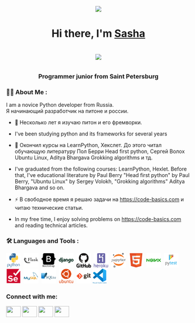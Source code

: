 
<div id="header" align="center">

  <img src="https://media.tenor.com/VlYXAX_AIj8AAAAd/genius-guy-eating.gif" width="400"/>

  <h1 align="center">Hi there, I'm <a href="https://t.me/AfrosamuraiNo1" target="_blank">Sasha</a> 

  <img src="https://github.com/blackcater/blackcater/raw/main/images/Hi.gif" height="32"/></h1>

  <h3 align="center">Programmer junior from Saint Petersburg</h3>

</div>


### :man_technologist: About Me :

I am a novice Python developer from Russia.\
Я начинающий разработчик на питоне и россии.

- :telescope: Несколько лет я изучаю питон и его фремворки.  
- I've been studying python and its frameworks for several years 


- :seedling: Окончил курсы на LearnPython, Хекслет. До этого читал обучающую литературу Пол Берри Head first python, Сергей Волох Ubuntu Linux, Aditya Bhargava Grokking algorithms и тд.
- I've graduated from the following courses:  LearnPython, Hexlet. Before that, I've educational literature by Paul Berry "Head first python" by Paul Berry, "Ubuntu Linux" by Sergey Volokh, "Grokking algorithms" Aditya Bhargava and so on.

- :zap: В свободное время я решаю задачи на https://code-basics.com и читаю технические статьи. 
- In my free time, I enjoy solving problems on https://code-basics.com and reading technical articles.

### :hammer_and_wrench: Languages and Tools :
<div>
  <img src="https://github.com/devicons/devicon/blob/master/icons/python/python-original-wordmark.svg" title="Python" alt="Python" width="40" height="40"/>&nbsp;
  <img src="https://github.com/devicons/devicon/blob/master/icons/flask/flask-original-wordmark.svg" title="Flask" alt="Flask" width="40" height="40"/>&nbsp;
  <img src="https://github.com/devicons/devicon/blob/master/icons/bootstrap/bootstrap-plain-wordmark.svg" title="Bootstrap" alt="Bootstrap" width="40" height="40"/>&nbsp;
  <img src="https://github.com/devicons/devicon/blob/master/icons/django/django-plain-wordmark.svg" title="Django" alt="Django" width="40" height="40"/>&nbsp;
  <img src="https://github.com/devicons/devicon/blob/master/icons/github/github-original-wordmark.svg" title="Github" alt="Github" width="40" height="40"/>&nbsp;
  <img src="https://github.com/devicons/devicon/blob/master/icons/heroku/heroku-plain-wordmark.svg" title="Heroku" alt="Heroku " width="40" height="40"/>&nbsp;
  <img src="https://github.com/devicons/devicon/blob/master/icons/jupyter/jupyter-original-wordmark.svg"  title="Jupyter" alt="Jupyter" width="40" height="40"/>&nbsp;
  <img src="https://github.com/devicons/devicon/blob/master/icons/html5/html5-original.svg" title="HTML5" alt="HTML" width="40" height="40"/>&nbsp;
  <img src="https://github.com/devicons/devicon/blob/master/icons/nginx/nginx-original.svg" title="Nginx" alt="Nginx" width="40" height="40"/>&nbsp;
  <img src="https://github.com/devicons/devicon/blob/master/icons/pytest/pytest-original-wordmark.svg" title="pytest" alt="pytest" width="40" height="40"/>&nbsp;
  <img src="https://github.com/devicons/devicon/blob/master/icons/selenium/selenium-original.svg" title="selenium"  alt="selenium" width="40" height="40"/>&nbsp;
  <img src="https://github.com/devicons/devicon/blob/master/icons/mysql/mysql-original-wordmark.svg" title="MySQL"  alt="MySQL" width="40" height="40"/>&nbsp;
  <img src="https://github.com/devicons/devicon/blob/master/icons/sqlite/sqlite-original-wordmark.svg" title="sqlite" alt="sqlite" width="40" height="40"/>&nbsp;
  <img src="https://github.com/devicons/devicon/blob/master/icons/ubuntu/ubuntu-plain-wordmark.svg" title="ubuntu" alt="ubuntu" width="40" height="40"/>&nbsp;
  <img src="https://github.com/devicons/devicon/blob/master/icons/git/git-original-wordmark.svg" title="Git" **alt="Git" width="40" height="40"/>
  <img src="https://github.com/devicons/devicon/blob/master/icons/vscode/vscode-original-wordmark.svg" title="vscode" alt="vscode" width="40" height="40"/>&nbsp;
</div>
<div>
<h3 align="left">Connect with me:</h3>
<p align="left">
<a href="https://t.me/AfrosamuraiNo1" target="blank"><img align="center" src="https://cdn.jsdelivr.net/npm/simple-icons@3.0.1/icons/telegram.svg" alt="" height="30" width="40" /></a>
<a href="your link" target="blank"><img align="center" src="https://cdn.jsdelivr.net/npm/simple-icons@3.0.1/icons/linkedin.svg" alt="" height="30" width="40" /></a>
<a href="https://tenor.com/ru/view/the-it-crowd-moss-the-it-crowd-the-it-crowd-fire-moss-the-it-crowd-fire-richard-ayoade-gif-15210949" target="blank"><img align="center" src="https://cdn.jsdelivr.net/npm/simple-icons@3.0.1/icons/instagram.svg" alt="" height="30" width="40" /></a>
<a href="https://youtu.be/C-HZ9qDD9sI" target="blank"><img align="center" src="https://cdn.jsdelivr.net/npm/simple-icons@3.0.1/icons/youtube.svg" alt="" height="30" width="40" /></a>
</div>
